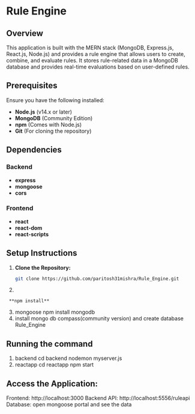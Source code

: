 # Rule Engine

## Overview

This application is built with the MERN stack (MongoDB, Express.js, React.js, Node.js) and provides a rule engine that allows users to create, combine, and evaluate rules. It stores rule-related data in a MongoDB database and provides real-time evaluations based on user-defined rules.

## Prerequisites

Ensure you have the following installed:

- **Node.js** (v14.x or later)
- **MongoDB** (Community Edition)
- **npm** (Comes with Node.js)
- **Git** (For cloning the repository)

## Dependencies

### Backend

- **express**
- **mongoose**
- **cors**

### Frontend

- **react**
- **react-dom**
- **react-scripts**

## Setup Instructions

1. **Clone the Repository:**

   ```bash or Vscode terminal
   git clone https://github.com/paritosh31mishra/Rule_Engine.git
2.    ```**cd backend**
     **npm install**
3.  mongoose
   npm install mongodb
4.  install mongo db compass(community version) and create database Rule_Engine

## Running the command
1. backend
   cd backend
   nodemon myserver.js
3. reactapp
   cd reactapp
   npm start

## Access the Application:

Frontend: http://localhost:3000
Backend API: http://localhost:5556/ruleapi
Database:  open mongoose portal and see the data

   





